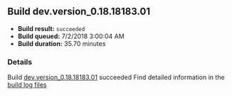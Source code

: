 ## Build dev.version_0.18.18183.01
- **Build result:** `succeeded`
- **Build queued:** 7/2/2018 3:00:04 AM
- **Build duration:** 35.70 minutes
### Details
Build [dev.version_0.18.18183.01](https://winappstudio.visualstudio.com/web/build.aspx?pcguid=a4ef43be-68ce-4195-a619-079b4d9834c2&builduri=vstfs%3a%2f%2f%2fBuild%2fBuild%2f25953) succeeded
Find detailed information in the [build log files](https://uwpctdiags.blob.core.windows.net/buildlogs/dev.version_0.18.18183.01_logs.zip)
